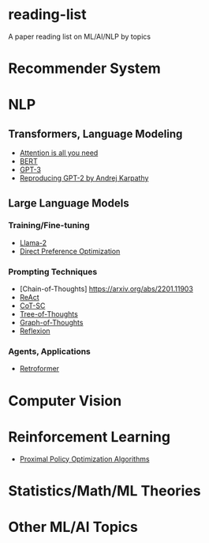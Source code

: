 # reading-list
A paper reading list on ML/AI/NLP by topics

# Recommender System

# NLP
## Transformers, Language Modeling
- [Attention is all you need](https://arxiv.org/abs/1706.03762)
- [BERT](https://arxiv.org/abs/1810.04805)
- [GPT-3](https://arxiv.org/abs/2005.14165)
- [Reproducing GPT-2 by Andrej Karpathy](https://www.youtube.com/watch?v=l8pRSuU81PU&list=WL&index=15&t=1s&pp=gAQBiAQB)
## Large Language Models

### Training/Fine-tuning
- [Llama-2](https://arxiv.org/abs/2307.09288)
- [Direct Preference Optimization](https://arxiv.org/abs/2305.18290)
### Prompting Techniques
* [Chain-of-Thoughts] https://arxiv.org/abs/2201.11903
* [ReAct](https://arxiv.org/abs/2210.03629)
* [CoT-SC](https://arxiv.org/abs/2203.11171)
* [Tree-of-Thoughts](https://arxiv.org/abs/2305.10601)
* [Graph-of-Thoughts](https://arxiv.org/abs/2308.09687)
* [Reflexion](https://arxiv.org/abs/2303.11366)

### Agents, Applications
* [Retroformer](https://arxiv.org/abs/2308.02151)

# Computer Vision

# Reinforcement Learning
- [Proximal Policy Optimization Algorithms](https://arxiv.org/abs/1707.06347)

# Statistics/Math/ML Theories

# Other ML/AI Topics
